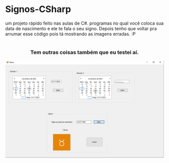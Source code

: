 # Signos-CSharp
um projeto rápido feito nas aulas de C#. programas no qual você coloca sua data de nascimento e ele te fala o seu signo. Depois tenho que voltar pra arrumar esse código pois tá mostrando as imagens erradas. :P
<br><br>
<div align="center">
  <h3>Tem outras coisas também que eu testei aí.</h3>
  <img src="ImagensGit/1.png">
</div>
<br><br>
